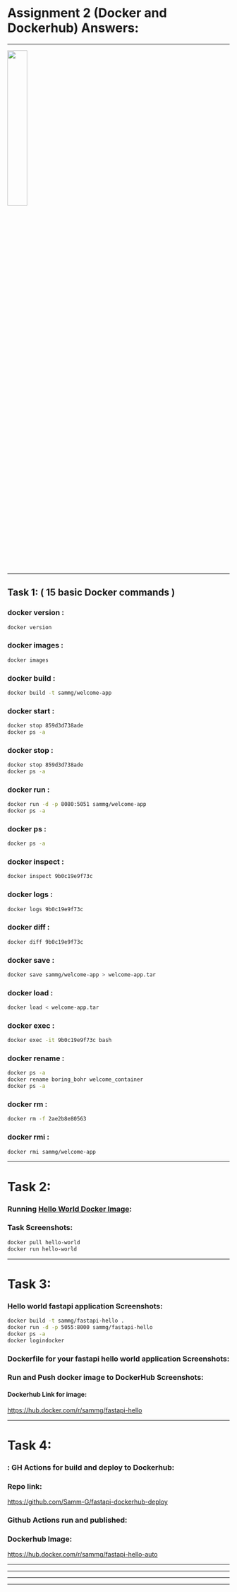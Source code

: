 # Assignment 2 (Docker and Dockerhub) Answers:
---
<img src="https://user-images.githubusercontent.com/43959475/193852439-ecf91e2d-c234-40d6-9639-10302efd9ab5.gif" width="30%" height="30%"/>

---
## Task 1: ( 15 basic Docker commands )


### docker version :
```bash
docker version
```

### docker images :
```bash
docker images
```

### docker build :
```bash
docker build -t sammg/welcome-app
```

### docker start :
```bash
docker stop 859d3d738ade
docker ps -a
```

### docker stop :
```bash
docker stop 859d3d738ade
docker ps -a
```

### docker run :
```bash
docker run -d -p 8080:5051 sammg/welcome-app
docker ps -a
```

### docker ps :
```bash
docker ps -a
```

### docker inspect :
```bash
docker inspect 9b0c19e9f73c
```

### docker logs :
```bash
docker logs 9b0c19e9f73c
```

### docker diff :
```bash
docker diff 9b0c19e9f73c
```

### docker save :
```bash
docker save sammg/welcome-app > welcome-app.tar
```

### docker load :
```bash
docker load < welcome-app.tar
```

### docker exec :
```bash
docker exec -it 9b0c19e9f73c bash
```

### docker rename :
```bash
docker ps -a
docker rename boring_bohr welcome_container
docker ps -a
```

### docker rm :
```bash
docker rm -f 2ae2b8e80563
```

### docker rmi :
```bash
docker rmi sammg/welcome-app
```

---

# Task 2:

### Running [Hello World Docker Image](https://hub.docker.com/_/hello-world):

### Task Screenshots:
```bash
docker pull hello-world
docker run hello-world
```

---

# Task 3:

### Hello world fastapi application Screenshots:
```bash
docker build -t sammg/fastapi-hello .
docker run -d -p 5055:8000 sammg/fastapi-hello
docker ps -a
docker logindocker
```

###  Dockerfile for your fastapi hello world application Screenshots:

### Run and Push docker image to DockerHub Screenshots:

#### Dockerhub Link for image:
https://hub.docker.com/r/sammg/fastapi-hello

---

# Task 4:

### : GH Actions for build and deploy to Dockerhub:

### Repo link:

https://github.com/Samm-G/fastapi-dockerhub-deploy

### Github Actions run and published:


### Dockerhub Image:

https://hub.docker.com/r/sammg/fastapi-hello-auto

---
---

---
---
